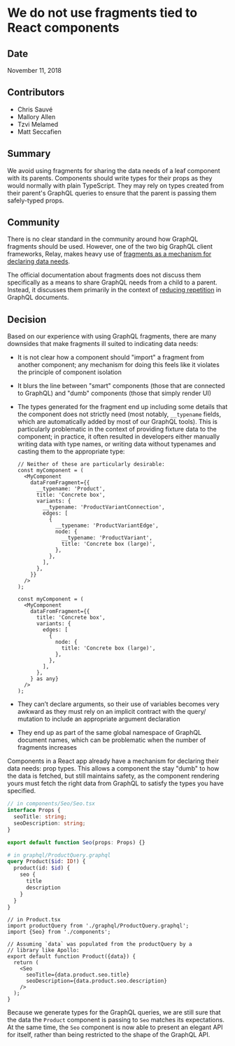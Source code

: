 # We do not use fragments tied to React components

## Date

November 11, 2018

## Contributors

* Chris Sauvé
* Mallory Allen
* Tzvi Melamed
* Matt Seccafien

## Summary

We avoid using fragments for sharing the data needs of a leaf component with its parents. Components should write types for their props as they would normally with plain TypeScript. They may rely on types created from their parent's GraphQL queries to ensure that the parent is passing them safely-typed props.

## Community

There is no clear standard in the community around how GraphQL fragments should be used. However, one of the two big GraphQL client frameworks, Relay, makes heavy use of [fragments as a mechanism for declaring data needs](https://facebook.github.io/relay/docs/en/fragment-container.html).

The official documentation about fragments does not discuss them specifically as a means to share GraphQL needs from a child to a parent. Instead, it discusses them primarily in the context of [reducing repetition](https://graphql.org/learn/queries/#fragments) in GraphQL documents.

## Decision

Based on our experience with using GraphQL fragments, there are many downsides that make fragments ill suited to indicating data needs:

* It is not clear how a component should "import" a fragment from another component; any mechanism for doing this feels like it violates the principle of component isolation

* It blurs the line between "smart" components (those that are connected to GraphQL) and "dumb" components (those that simply render UI)

* The types generated for the fragment end up including some details that the component does not strictly need (most notably, `__typename` fields, which are automatically added by most of our GraphQL tools). This is particularly problematic in the context of providing fixture data to the component; in practice, it often resulted in developers either manually writing data with type names, or writing data without typenames and casting them to the appropriate type:

  ```tsx
  // Neither of these are particularly desirable:
  const myComponent = (
    <MyComponent
      dataFromFragment={{
        __typename: 'Product',
        title: 'Concrete box',
        variants: {
          __typename: 'ProductVariantConnection',
          edges: [
            {
              __typename: 'ProductVariantEdge',
              node: {
                __typename: 'ProductVariant',
                title: 'Concrete box (large)',
              },
            },
          ],
        },
      }}
    />
  );

  const myComponent = (
    <MyComponent
      dataFromFragment={{
        title: 'Concrete box',
        variants: {
          edges: [
            {
              node: {
                title: 'Concrete box (large)',
              },
            },
          ],
        },
      } as any}
    />
  );
  ```

* They can’t declare arguments, so their use of variables becomes very awkward as they must rely on an implicit contract with the query/ mutation to include an appropriate argument declaration

* They end up as part of the same global namespace of GraphQL document names, which can be problematic when the number of fragments increases

Components in a React app already have a mechanism for declaring their data needs: prop types. This allows a component the stay "dumb" to how the data is fetched, but still maintains safety, as the component rendering yours must fetch the right data from GraphQL to satisfy the types you have specified.

```ts
// in components/Seo/Seo.tsx
interface Props {
  seoTitle: string;
  seoDescription: string;
}

export default function Seo(props: Props) {}
```

```graphql
# in graphql/ProductQuery.graphql
query Product($id: ID!) {
  product(id: $id) {
    seo {
      title
      description
    }
  }
}
```

```tsx
// in Product.tsx
import productQuery from './graphql/ProductQuery.graphql';
import {Seo} from './components';

// Assuming `data` was populated from the productQuery by a
// library like Apollo:
export default function Product({data}) {
  return (
    <Seo
      seoTitle={data.product.seo.title}
      seoDescription={data.product.seo.description}
    />
  );
}
```

Because we generate types for the GraphQL queries, we are still sure that the data the `Product` component is passing to `Seo` matches its expectations. At the same time, the `Seo` component is now able to present an elegant API for itself, rather than being restricted to the shape of the GraphQL API.
